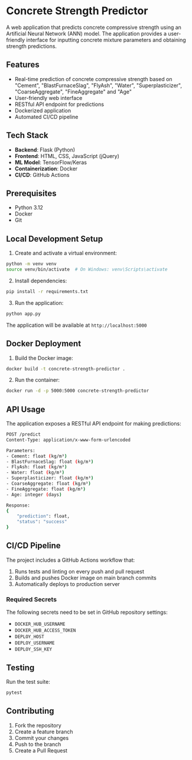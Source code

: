 # Concrete Strength Predictor

A web application that predicts concrete compressive strength using an Artificial Neural Network (ANN) model. The application provides a user-friendly interface for inputting concrete mixture parameters and obtaining strength predictions.

## Features

- Real-time prediction of concrete compressive strength based on "Cement", "BlastFurnaceSlag", "FlyAsh", "Water", "Superplasticizer", "CoarseAggregate", "FineAggregate" and "Age"
- User-friendly web interface
- RESTful API endpoint for predictions
- Dockerized application
- Automated CI/CD pipeline

## Tech Stack

- **Backend**: Flask (Python)
- **Frontend**: HTML, CSS, JavaScript (jQuery)
- **ML Model**: TensorFlow/Keras
- **Containerization**: Docker
- **CI/CD**: GitHub Actions

## Prerequisites

- Python 3.12
- Docker
- Git

## Local Development Setup

1. Create and activate a virtual environment:
```bash
python -m venv venv
source venv/bin/activate  # On Windows: venv\Scripts\activate
```

2. Install dependencies:
```bash
pip install -r requirements.txt
```

3. Run the application:
```bash
python app.py
```

The application will be available at `http://localhost:5000`

## Docker Deployment

1. Build the Docker image:
```bash
docker build -t concrete-strength-predictor .
```

2. Run the container:
```bash
docker run -d -p 5000:5000 concrete-strength-predictor
```

## API Usage

The application exposes a RESTful API endpoint for making predictions:

```bash
POST /predict
Content-Type: application/x-www-form-urlencoded

Parameters:
- Cement: float (kg/m³)
- BlastFurnaceSlag: float (kg/m³)
- FlyAsh: float (kg/m³)
- Water: float (kg/m³)
- Superplasticizer: float (kg/m³)
- CoarseAggregate: float (kg/m³)
- FineAggregate: float (kg/m³)
- Age: integer (days)

Response:
{
    "prediction": float,
    "status": "success"
}
```

## CI/CD Pipeline

The project includes a GitHub Actions workflow that:

1. Runs tests and linting on every push and pull request
2. Builds and pushes Docker image on main branch commits
3. Automatically deploys to production server

### Required Secrets

The following secrets need to be set in GitHub repository settings:

- `DOCKER_HUB_USERNAME`
- `DOCKER_HUB_ACCESS_TOKEN`
- `DEPLOY_HOST`
- `DEPLOY_USERNAME`
- `DEPLOY_SSH_KEY`

## Testing

Run the test suite:
```bash
pytest
```

## Contributing

1. Fork the repository
2. Create a feature branch
3. Commit your changes
4. Push to the branch
5. Create a Pull Request
